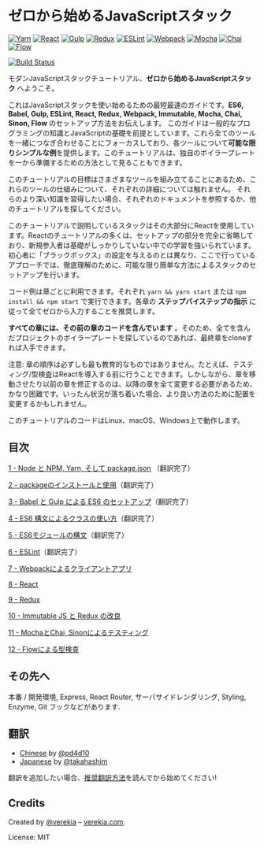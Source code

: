 # ゼロから始めるJavaScriptスタック

[![Yarn](/img/yarn.png)](https://yarnpkg.com/)
[![React](/img/react.png)](https://facebook.github.io/react/)
[![Gulp](/img/gulp.png)](http://gulpjs.com/)
[![Redux](/img/redux.png)](http://redux.js.org/)
[![ESLint](/img/eslint.png)](http://eslint.org/)
[![Webpack](/img/webpack.png)](https://webpack.github.io/)
[![Mocha](/img/mocha.png)](https://mochajs.org/)
[![Chai](/img/chai.png)](http://chaijs.com/)
[![Flow](/img/flow.png)](https://flowtype.org/)

[![Build Status](https://travis-ci.org/verekia/js-stack-from-scratch.svg?branch=master)](https://travis-ci.org/verekia/js-stack-from-scratch)

モダンJavaScriptスタックチュートリアル、**ゼロから始めるJavaScriptスタック** へようこそ。

これはJavaScriptスタックを使い始めるための最短最速のガイドです。**ES6, Babel, Gulp, ESLint, React, Redux, Webpack, Immutable, Mocha, Chai, Sinon, Flow** のセットアップ方法をお伝えします。
このガイドは一般的なプログラミングの知識とJavaScriptの基礎を前提としています。これら全てのツールを一緒につなぎ合わせることにフォーカスしており、各ツールについて**可能な限りシンプルな例**を提供します。このチュートリアルは、独自のボイラープレートを一から準備するための方法として見ることもできます。

このチュートリアルの目標はさまざまなツールを組み立てることにあるため、これらのツールの仕組みについて、それぞれの詳細については触れません。
それらのより深い知識を習得したい場合、それぞれのドキュメントを参照するか、他のチュートリアルを探してください。

このチュートリアルで説明しているスタックはその大部分にReactを使用しています。Reactのチュートリアルの多くは、セットアップの部分を完全に省略しており、新規参入者は基礎がしっかりしていない中での学習を強いられています。初心者に「ブラックボックス」の設定を与えるのとは異なり、ここで行っているアプローチでは、徹底理解のために、可能な限り簡単な方法によるスタックのセットアップを行います。

コード例は章ごとに利用できます。それぞれ `yarn && yarn start` または `npm install && npm start` で実行できます。各章の **ステップバイステップの指示** に従って全てゼロから入力することを推奨します。


**すべての章には、その前の章のコードを含んでいます** 。そのため、全てを含んだプロジェクトのボイラープレートを探しているのであれば、最終章をcloneすれば入手できます。

注意: 章の順序は必ずしも最も教育的なものではありません。たとえば、テスティング/型検査はReactを導入する前に行うことできます。しかしながら、章を移動させたり以前の章を修正するのは、以降の章を全て変更する必要があるため、かなり困難です。いったん状況が落ち着いた場合、より良い方法のために配置を変更するかもしれません。

このチュートリアルのコードはLinux、macOS、Windows上で動作します。


## 目次

[1 - Node と NPM, Yarn, そして package.json](/tutorial/1-node-npm-yarn-package-json) （翻訳完了）

[2 - packageのインストールと使用](/tutorial/2-packages)（翻訳完了）

[3 - Babel と Gulp による ES6 のセットアップ](/tutorial/3-es6-babel-gulp)（翻訳完了）

[4 - ES6 構文によるクラスの使い方](/tutorial/4-es6-syntax-class)（翻訳完了）

[5 - ES6モジュールの構文](/tutorial/5-es6-modules-syntax)（翻訳完了）

[6 - ESLint](/tutorial/6-eslint)（翻訳完了）

[7 - Webpackによるクライアントアプリ](/tutorial/7-client-webpack)

[8 - React](/tutorial/8-react)

[9 - Redux](/tutorial/9-redux)

[10 - Immutable JS と Redux の改良](/tutorial/10-immutable-redux-improvements)

[11 - MochaとChai, Sinonによるテスティング](/tutorial/11-testing-mocha-chai-sinon)

[12 - Flowによる型検査](/tutorial/12-flow)

## その先へ

本番 / 開発環境, Express, React Router, サーバサイドレンダリング, Styling, Enzyme, Git フックなどがあります.

## 翻訳

- [Chinese](https://github.com/pd4d10/js-stack-from-scratch) by [@pd4d10](http://github.com/pd4d10)
- [Japanese](https://github.com/takahashim/js-stack-from-scratch) by [@takahashim](http://github.com/takahashim)

翻訳を追加したい場合、[推奨翻訳方法](/how-to-translate.md)を読んでから始めてください!

## Credits

Created by [@verekia](https://twitter.com/verekia) – [verekia.com](http://verekia.com/).

License: MIT
